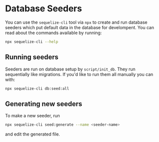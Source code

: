 # Database Seeders

You can use the `sequelize-cli` tool via `npx` to create and run database seeders which put default data in the database for develompent. You can read about the commands available by running:

```sh
npx sequelize-cli --help
```

## Running seeders

Seeders are run on database setup by `script/init_db`. They run sequentially like migrations. If you'd like to run them all manually you can with:

```sh
npx sequelize-cli db:seed:all
```

## Generating new seeders

To make a new seeder, run

```sh
npx sequelize-cli seed:generate --name <seeder-name>
```

and edit the generated file.

